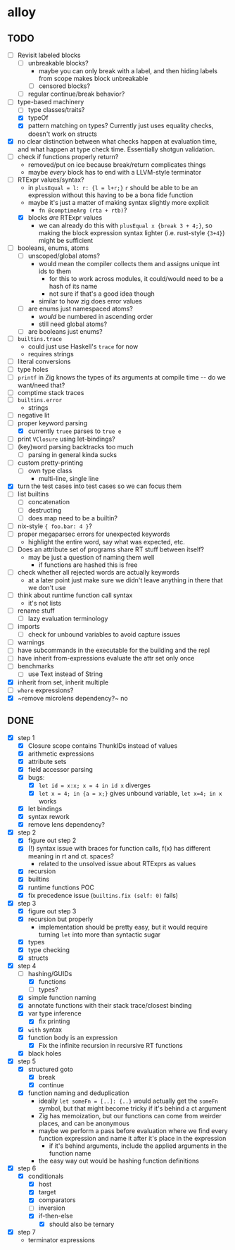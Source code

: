 # alloy

## TODO
- [ ] Revisit labeled blocks
  - [ ] unbreakable blocks?
    - maybe you can only break with a label, and then hiding labels from scope makes block unbreakable
    - [ ] censored blocks?
  - [ ] regular continue/break behavior?
- [ ] type-based machinery
  - [ ] type classes/traits?
  - [x] typeOf
  - [x] pattern matching on types? Currently just uses equality checks, doesn't work on structs
- [x] no clear distinction between what checks happen at evaluation time, and what happen at type check time. Essentially shotgun validation.
- [ ] check if functions properly return?
  - removed/put on ice because break/return complicates things
  - maybe _every_ block has to end with a LLVM-style terminator
- [ ] RTExpr values/syntax?
  - in `plusEqual = l: r: {l = l+r;}` `r` should be able to be an expression without this having to be a bona fide function
  - maybe it's just a matter of making syntax slightly more explicit
    - `fn @comptimeArg (rta + rtb)`?
  - [x] blocks _are_ RTExpr values
    - we can already do this with `plusEqual x {break 3 + 4;}`, so making the block expression syntax lighter (i.e. rust-style `{3+4}`) might be sufficient
- [ ] booleans, enums, atoms
  - [ ] unscoped/global atoms?
    - would mean the compiler collects them and assigns unique int ids to them
      - for this to work across modules, it could/would need to be a hash of its name
      - not sure if that's a good idea though
    - similar to how zig does error values
  - [ ] are enums just namespaced atoms?
    - _would_ be numbered in ascending order
    - still need global atoms?
  - [ ] are booleans just enums?
- [ ] `builtins.trace`
  - could just use Haskell's `trace` for now
  - requires strings
- [ ] literal conversions
- [ ] type holes
- [ ] `printf` in Zig knows the types of its arguments at compile time -- do we want/need that?
- [ ] comptime stack traces
- [ ] `builtins.error`
  - strings
- [ ] negative lit
- [ ] proper keyword parsing
  - [x] currently `truee` parses to `true e`
- [ ] print `VClosure` using let-bindings?
- [ ] (key)word parsing backtracks too much
  - [ ] parsing in general kinda sucks
- [ ] custom pretty-printing
  - [ ] own type class
    - multi-line, single line
- [x] turn the test cases into test cases so we can focus them
- [ ] list builtins
  - [ ] concatenation
  - [ ] destructing
  - [ ] does map need to be a builtin?
- [ ] nix-style `{ foo.bar: 4 }`?
- [ ] proper megaparsec errors for unexpected keywords
  - highlight the entire word, say what was expected, etc.
- [ ] Does an attribute set of programs share RT stuff between itself?
  - may be just a question of naming them well
    - if functions are hashed this is free
- [ ] check whether all rejected words are actually keywords
  - at a later point just make sure we didn't leave anything in there that we don't use
- [ ] think about runtime function call syntax
  - it's not lists
- [ ] rename stuff
  - [ ] lazy evaluation terminology
- [ ] imports
  - [ ] check for unbound variables to avoid capture issues
- [ ] warnings
- [ ] have subcommands in the executable for the building and the repl
- [ ] have inherit from-expressions evaluate the attr set only once
- [ ] benchmarks
  - [ ] use Text instead of String
- [x] inherit from set, inherit multiple
- [ ] `where` expressions?
- [x] ~remove microlens dependency?~ no

## DONE
- [x] step 1
  - [x] Closure scope contains ThunkIDs instead of values
  - [x] arithmetic expressions
  - [x] attribute sets
  - [x] field accessor parsing
  - [x] bugs:
    - [x] `let id = x:x; x = 4 in id x` diverges
    - [x] `let x = 4; in {a = x;}` gives unbound variable, `let x=4; in x` works
  - [x] let bindings
  - [x] syntax rework
  - [x] remove lens dependency?
- [x] step 2
  - [x] figure out step 2
  - [x] (!) syntax issue with braces for function calls, f(x) has different meaning in rt and ct. spaces?
    - related to the unsolved issue about RTExprs as values
  - [x] recursion
  - [x] builtins
  - [x] runtime functions POC
  - [x] fix precedence issue (`builtins.fix (self: 0)` fails)
- [x] step 3
  - [x] figure out step 3
  - [x] recursion but properly
    - implementation should be pretty easy, but it would require turning `let` into more than syntactic sugar
  - [x] types
  - [x] type checking
  - [x] structs
- [x] step 4
  - [ ] hashing/GUIDs
    - [x] functions
    - [ ] types?
  - [x] simple function naming
  - [x] annotate functions with their stack trace/closest binding
  - [x] var type inference
    - [x] fix printing
  - [x] `with` syntax
  - [x] function body is an expression
    - [x] Fix the infinite recursion in recursive RT functions
  - [x] black holes
- [x] step 5
  - [x] structured goto
    - [x] break
    - [x] continue
  - [x] function naming and deduplication
    - ideally `let someFn = [..]: {..}` would actually get the `someFn` symbol, but that might become tricky if it's behind a ct argument
    - Zig has memoization, but our functions can come from weirder places, and can be anonymous
    - maybe we perform a pass before evaluation where we find every function expression and name it after it's place in the expression
      - if it's behind arguments, include the applied arguments in the function name
    - the easy way out would be hashing function definitions
- [x] step 6
  - [x] conditionals
    - [x] host
    - [x] target
    - [x] comparators
    - [ ] inversion
    - [x] if-then-else
      - [x] should also be ternary
- [x] step 7
  - terminator expressions
